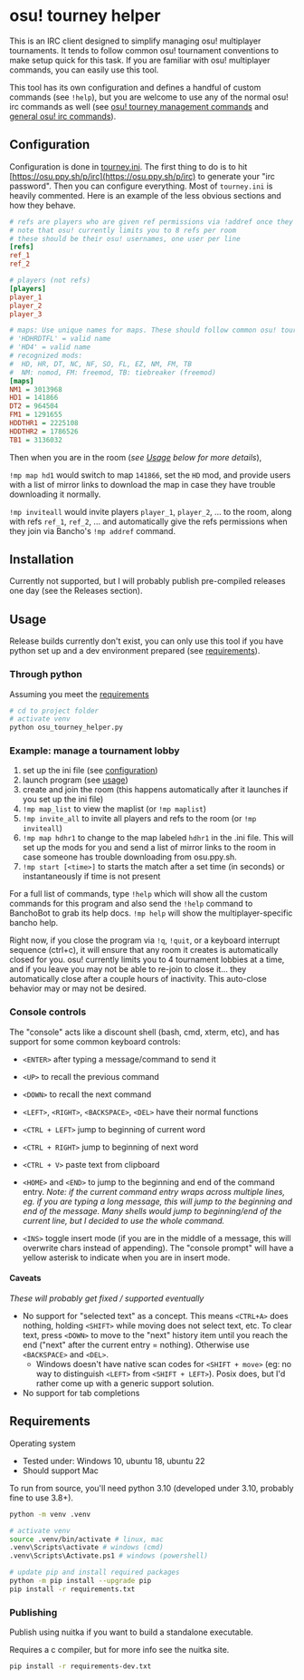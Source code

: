 # osu! tourney helper

This is an IRC client designed to simplify managing osu! multiplayer tournaments. It tends to follow common osu! tournament conventions to make setup quick for this task. If you are familiar with osu! multiplayer commands, you can easily use this tool.

This tool has its own configuration and defines a handful of custom commands (see `!help`), but you are welcome to use any of the normal osu! irc commands as well (see [osu! tourney management commands](https://osu.ppy.sh/wiki/en/osu%21_tournament_client/osu%21tourney/Tournament_management_commands) and [general osu! irc commands](https://osu.ppy.sh/wiki/en/Community/Internet_Relay_Chat)).


## Configuration

Configuration is done in [tourney.ini](./src/tourney.ini).  The first thing to do is to hit [https://osu.ppy.sh/p/irc](https://osu.ppy.sh/p/irc) to generate your "irc password". Then you can configure everything. Most of `tourney.ini` is heavily commented. Here is an example of the less obvious sections and how they behave.

```ini
# refs are players who are given ref permissions via !addref once they join the room
# note that osu! currently limits you to 8 refs per room
# these should be their osu! usernames, one user per line
[refs]
ref_1
ref_2

# players (not refs)
[players]
player_1
player_2
player_3

# maps: Use unique names for maps. These should follow common osu! tournament naming conventions. Currently this doesn't support truly custom naming conventions.
# 'HDHRDTFL' = valid name
# 'HD4' = valid name
# recognized mods:
#  HD, HR, DT, NC, NF, SO, FL, EZ, NM, FM, TB
#  NM: nomod, FM: freemod, TB: tiebreaker (freemod)
[maps]
NM1 = 3013968
HD1 = 141866
DT2 = 964504
FM1 = 1291655
HDDTHR1 = 2225108
HDDTHR2 = 1786526
TB1 = 3136032
```

Then when you are in the room (*see [Usage](#usage) below for more details*),

`!mp map hd1` would switch to map `141866`, set the `HD` mod, and provide users with a list of mirror links to download the map in case they have trouble downloading it normally.

`!mp inviteall` would invite players `player_1`, `player_2`, ... to the room, along with refs `ref_1`, `ref_2`, ... and automatically give the refs permissions when they join via Bancho's `!mp addref` command.

## Installation

Currently not supported, but I will probably publish pre-compiled releases one day (see the Releases section).

## Usage

Release builds currently don't exist, you can only use this tool if you have python set up and a dev environment prepared (see [requirements](#requirements)).

### Through python

Assuming you meet the [requirements](#requirements)

```sh
# cd to project folder
# activate venv
python osu_tourney_helper.py
```

### Example: manage a tournament lobby

1. set up the ini file (see [configuration](#configuration))
2. launch program (see [usage](#usage))
3. create and join the room (this happens automatically after it launches if you set up the ini file)
4. `!mp map_list` to view the maplist (or `!mp maplist`)
5. `!mp invite_all` to invite all players and refs to the room (or `!mp inviteall`)
6. `!mp map hdhr1` to change to the map labeled `hdhr1` in the .ini file. This will set up the mods for you and send a list of mirror links to the room in case someone has trouble downloading from osu.ppy.sh.
7. `!mp start [<time>]` to starts the match after a set time (in seconds) or instantaneously if time is not present

For a full list of commands, type `!help` which will show all the custom commands for this program and also send the `!help` command to BanchoBot to grab its help docs. `!mp help` will show the multiplayer-specific bancho help.

Right now, if you close the program via `!q`, `!quit`, or a keyboard interrupt sequence (ctrl+c), it will ensure that any room it creates is automatically closed for you. osu! currently limits you to 4 tournament lobbies at a time, and if you leave you may not be able to re-join to close it... they automatically close after a couple hours of inactivity. This auto-close behavior may or may not be desired.

### Console controls

The "console" acts like a discount shell (bash, cmd, xterm, etc), and has support for some common keyboard controls:

- `<ENTER>` after typing a message/command to send it

- `<UP>` to recall the previous command

- `<DOWN>` to recall the next command

- `<LEFT>`, `<RIGHT>`, `<BACKSPACE>`, `<DEL>`  have their normal functions

- `<CTRL + LEFT>` jump to beginning of current word

- `<CTRL + RIGHT>` jump to beginning of next word

- `<CTRL + V>` paste text from clipboard

- `<HOME>` and `<END>` to jump to the beginning and end of the command entry. *Note: if the current command entry wraps across multiple lines, eg. if you are typing a long message, this will jump to the beginning and end of the message. Many shells would jump to beginning/end of the current line, but I decided to use the whole command.*

- `<INS>` toggle insert mode (if you are in the middle of a message, this will overwrite chars instead of appending). The "console prompt" will have a yellow asterisk to indicate when you are in insert mode.

#### Caveats

*These will probably get fixed / supported eventually*

- No support for "selected text" as a concept. This means `<CTRL+A>` does nothing, holding `<SHIFT>` while moving does not select text, etc. To clear text, press `<DOWN>` to move to the "next" history item until you reach the end ("next" after the current entry = nothing). Otherwise use `<BACKSPACE>` and `<DEL>`.
    - Windows doesn't have native scan codes for `<SHIFT + move>` (eg: no way to distinguish `<LEFT>` from `<SHIFT + LEFT>`). Posix does, but I'd rather come up with a generic support solution.
- No support for tab completions


## Requirements

Operating system
- Tested under: Windows 10, ubuntu 18, ubuntu 22
- Should support Mac

To run from source, you'll need python 3.10 (developed under 3.10, probably fine to use 3.8+).

```sh
python -m venv .venv

# activate venv
source .venv/bin/activate # linux, mac
.venv\Scripts\activate # windows (cmd)
.venv\Scripts\Activate.ps1 # windows (powershell)

# update pip and install required packages
python -m pip install --upgrade pip
pip install -r requirements.txt
```

### Publishing

Publish using nuitka if you want to build a standalone executable.

Requires a c compiler, but for more info see the nuitka site.

```sh
pip install -r requirements-dev.txt 
```